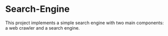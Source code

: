 # Search-Engine
This project implements a simple search engine with two main components: a web crawler and a search engine.
